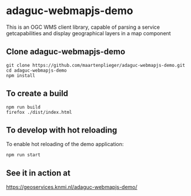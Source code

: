 # adaguc-webmapjs-demo
This is an OGC WMS client library, capable of parsing a service getcapabilities and display geographical layers in a map component

## Clone adaguc-webmapjs-demo

```
git clone https://github.com/maartenplieger/adaguc-webmapjs-demo.git
cd adaguc-webmapjs-demo
npm install
```

## To create a build

```
npm run build 
firefox ./dist/index.html
```

## To develop with hot reloading

To enable hot reloading of the demo application:
```
npm run start
```

## See it in action at 

https://geoservices.knmi.nl/adaguc-webmapjs-demo/